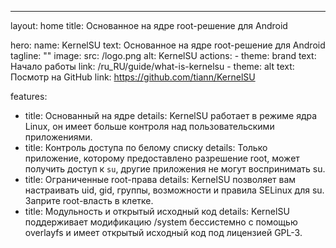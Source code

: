 ---
layout: home
title: Основанное на ядре root-решение для Android

hero:
  name: KernelSU
  text: Основанное на ядре root-решение для Android
  tagline: ""
  image:
    src: /logo.png
    alt: KernelSU
  actions:
    - theme: brand
      text: Начало работы
      link: /ru_RU/guide/what-is-kernelsu
    - theme: alt
      text: Посмотр на GitHub
      link: https://github.com/tiann/KernelSU

features:
  - title: Основанный на ядре
    details: KernelSU работает в режиме ядра Linux, он имеет больше контроля над пользовательскими приложениями.
  - title: Контроль доступа по белому списку
    details: Только приложение, которому предоставлено разрешение root, может получить доступ к `su`, другие приложения не могут воспринимать su.
  - title: Ограниченные root-права
    details: KernelSU позволяет вам настраивать uid, gid, группы, возможности и правила SELinux для su. Заприте root-власть в клетке.
  - title: Модульность и открытый исходный код
    details: KernelSU поддерживает модификацию /system бессистемно с помощью overlayfs и имеет открытый исходный код под лицензией GPL-3.

